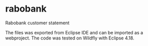 # rabobank
Rabobank customer statement

The files was exported from Eclipse IDE and can be imported as a webproject. The code was tested on Wildfly with Eclipse 4.18.
